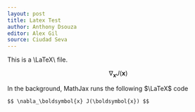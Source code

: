 ```yaml
---
layout: post
title: Latex Test
author: Anthony Dsouza
editor: Alex Gil
source: Ciudad Seva
---
```


This is a \LaTeX\ file.

$$ \nabla_\boldsymbol{x} J(\boldsymbol{x}) $$

In the background, MathJax runs the following $\LaTeX$ code

~~~markdown
$$ \nabla_\boldsymbol{x} J(\boldsymbol{x}) $$
~~~